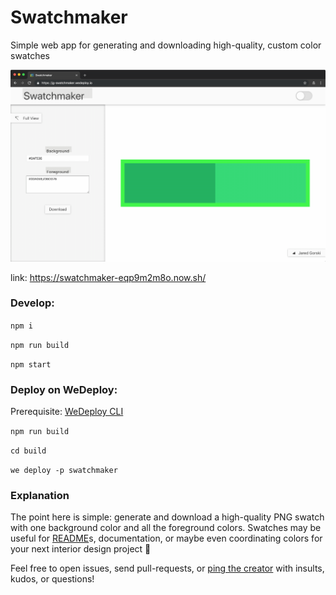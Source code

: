 # Swatchmaker
Simple web app for generating and downloading high-quality, custom color swatches

![](.media/swatchmaker-demo.gif)

link: https://swatchmaker-eqp9m2m8o.now.sh/

### Develop:

`npm i`

`npm run build`

`npm start`


### Deploy on WeDeploy:
Prerequisite: [WeDeploy CLI](https://wedeploy.com/docs/intro/using-the-command-line/)

`npm run build`

`cd build`

`we deploy -p swatchmaker`


### Explanation
The point here is simple: generate and download a high-quality PNG swatch with one background color and all the foreground colors. Swatches may be useful for [README](https://github.com/jaredgorski/Nineties/blob/master/README.md)s, documentation, or maybe even coordinating colors for your next interior design project 🎨

Feel free to open issues, send pull-requests, or [ping the creator](mailto:jaredgorski6@gmail.com) with insults, kudos, or questions!
